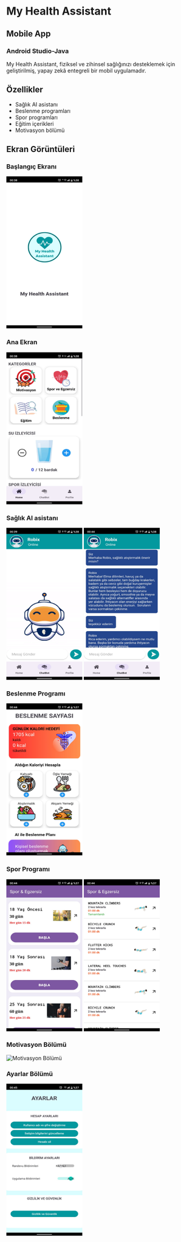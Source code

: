 # My Health Assistant
## Mobile App 
### Android Studio-Java 

My Health Assistant, fiziksel ve zihinsel sağlığınızı desteklemek için geliştirilmiş, yapay zekâ entegreli bir mobil uygulamadır.

## Özellikler

- Sağlık AI asistanı
- Beslenme programları
- Spor programları
- Eğitim içerikleri
- Motivasyon bölümü

## Ekran Görüntüleri

### Başlangıç Ekranı
<img src="images/logo.png" alt="Logo" width="200" height="400">

### Ana Ekran
<img src="images/anasayfa.png" alt="Ana Ekran" width="200" height="400">

### Sağlık AI asistanı
<img src="images/robix.png" alt="Kişiselleştirilmiş Öneriler" width="200" height="400">
<img src="images/robixyazi.png" alt="robix" width="200" height="400">

### Beslenme Programı
<img src="images/beslenme.png" alt="Beslenme Programı" width="200" height="400">

### Spor Programı
<img src="images/sporprogramlari.png" alt="Spor Programı" width="200" height="400">
<img src="images/sporhareketleri.png" alt="Spor Programı2" width="200" height="400">

### Motivasyon Bölümü
<img src="images/motivasyonsayfasi.png" alt="Motivasyon Bölümü" width="200" height="400">

### Ayarlar Bölümü
<img src="images/ayarlar.png" alt="Ayarlar Bölümü" width="200" height="400">
